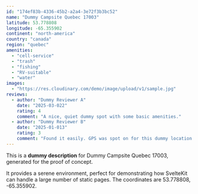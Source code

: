 ```yaml
---
id: "174ef83b-4336-45b2-a2a4-3e72f3b3bc52"
name: "Dummy Campsite Quebec 17003"
latitude: 53.778808
longitude: -65.355902
continent: "north-america"
country: "canada"
region: "quebec"
amenities:
  - "cell-service"
  - "trash"
  - "fishing"
  - "RV-suitable"
  - "water"
images:
  - "https://res.cloudinary.com/demo/image/upload/v1/sample.jpg"
reviews:
  - author: "Dummy Reviewer A"
    date: "2025-03-022"
    rating: 4
    comment: "A nice, quiet dummy spot with some basic amenities."
  - author: "Dummy Reviewer B"
    date: "2025-01-013"
    rating: 3
    comment: "Found it easily. GPS was spot on for this dummy location."
---
```


This is a **dummy description** for Dummy Campsite Quebec 17003, generated for the proof of concept.

It provides a serene environment, perfect for demonstrating how SvelteKit can handle a large number of static pages. The coordinates are 53.778808, -65.355902.
